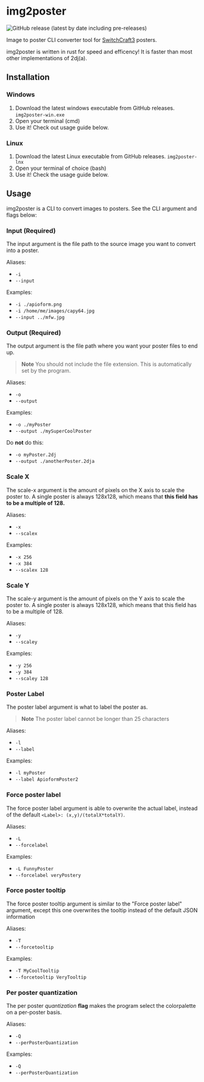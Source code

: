# img2poster

![GitHub release (latest by date including pre-releases)](https://img.shields.io/github/v/release/PatriikPlays/img2poster?include_prereleases&label=Latest%20release&style=flat-square)

Image to poster CLI converter tool for [SwitchCraft3](https://sc3.io) posters.

img2poster is written in rust for speed and efficency! It is faster than most other implementations of 2dj(a).

## Installation

### Windows

1. Download the latest windows executable from GitHub releases. `img2poster-win.exe`
2. Open your terminal (cmd)
3. Use it! Check out usage guide below.

### Linux

1. Download the latest Linux executable from GitHub releases. `img2poster-lnx`
2. Open your terminal of choice (bash)
3. Use it! Check the usage guide below.

## Usage

img2poster is a CLI to convert images to posters. See the CLI argument and flags below:

### Input **(Required)**

The input argument is the file path to the source image you want to convert into a poster.

Aliases:

* `-i`
* `--input`

Examples:

* `-i ./apioform.png`
* `-i /home/me/images/capy64.jpg`
* `--input ../mfw.jpg`

### Output **(Required)**

The output argument is the file path where you want your poster files to end up.

> **Note**
> You should not include the file extension. This is automatically set by the program.

Aliases:

* `-o`
* `--output`

Examples:

* `-o ./myPoster`
* `--output ./mySuperCoolPoster`

Do **not** do this:

* `-o myPoster.2dj`
* `--output ./anotherPoster.2dja`

### Scale X

The scale-x argument is the amount of pixels on the X axis to scale the poster to. A single poster is always 128x128, which means that **this field has to be a multiple of 128.**

Aliases:

* `-x`
* `--scalex`

Examples:

* `-x 256`
* `-x 384`
* `--scalex 128`

### Scale Y

The scale-y argument is the amount of pixels on the Y axis to scale the poster to. A single poster is always 128x128, which means that this field has to be a multiple of 128.

Aliases:

* `-y`
* `--scaley`

Examples:

* `-y 256`
* `-y 384`
* `--scaley 128`

### Poster Label

The poster label argument is what to label the poster as.

> **Note**
> The poster label cannot be longer than 25 characters

Aliases:

* `-l`
* `--label`

Examples:

* `-l myPoster`
* `--label ApioformPoster2`

### Force poster label

The force poster label argument is able to overwrite the actual label, instead of the default `<Label>: (x,y)/(totalX*totalY)`.

Aliases:

* `-L`
* `--forcelabel`

Examples:

* `-L FunnyPoster`
* `--forcelabel veryPostery`

### Force poster tooltip

The force poster tooltip argument is similar to the "Force poster label" argument, except this one overwrites the tooltip instead of the default JSON information

Aliases:

* `-T`
* `--forcetooltip`

Examples:

* `-T MyCoolTooltip`
* `--forcetooltip VeryTooltip`

### Per poster quantization

The per poster *quantization* **flag** makes the program select the colorpalette on a per-poster basis.

Aliases:

* `-Q`
* `--perPosterQuantization`

Examples:

* `-Q`
* `--perPosterQuantization`
